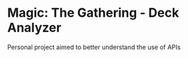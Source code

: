 # Magic: The Gathering - Deck Analyzer
 Personal project aimed to better understand the use of APIs

